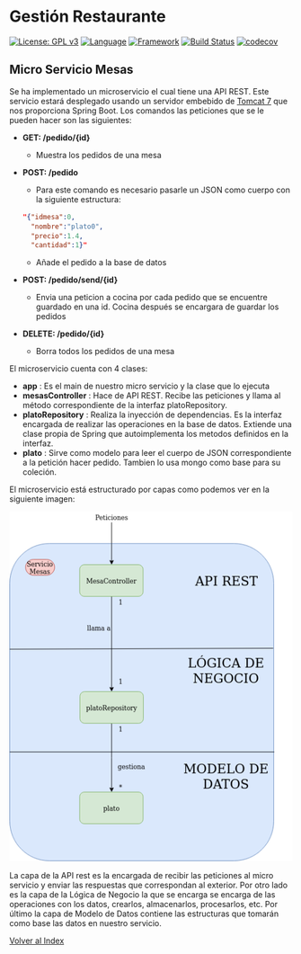 # Gestión Restaurante 
[![License: GPL v3](https://img.shields.io/badge/License-GPLv3-blue.svg)](https://www.gnu.org/licenses/gpl-3.0)
[![Language](https://img.shields.io/badge/Language-java-red.svg)](https://www.java.com/)
[![Framework](https://img.shields.io/badge/Framework-spring-green.svg)](https://spring.io/)
[![Build Status](https://travis-ci.org/antmordhar/ProyectoCC.svg?branch=master)](https://travis-ci.org/antmordhar/ProyectoCC)
[![codecov](https://codecov.io/gh/antmordhar/ProyectoCC/branch/master/graph/badge.svg)](https://codecov.io/gh/antmordhar/ProyectoCC)

## Micro Servicio Mesas

Se ha implementado un microservicio el cual tiene una API REST. Este servicio estará desplegado usando un servidor embebido de [Tomcat 7](https://spring.io/blog/2014/03/07/deploying-spring-boot-applications#embedded-web-server-deployment) que nos proporciona Spring Boot. Los comandos las peticiones que se le pueden hacer son las siguientes:

* **GET: /pedido/{id}**
  * Muestra los pedidos de una mesa
* **POST: /pedido**
  * Para este comando es necesario pasarle un JSON como cuerpo con la siguiente estructura:

  ~~~ JSON
  "{"idmesa":0,
    "nombre":"plato0",
    "precio":1.4,
    "cantidad":1}"
  ~~~

  * Añade el pedido a la base de datos
* **POST: /pedido/send/{id}**
  * Envia una peticion a cocina por cada pedido que se encuentre guardado en una id. Cocina después se encargara de guardar los pedidos
  
* **DELETE: /pedido/{id}**
  * Borra todos los pedidos de una mesa

El microservicio cuenta con 4 clases:
  
* **app** : Es el main de nuestro micro servicio y la clase que lo ejecuta
* **mesasController** : Hace de API REST. Recibe las peticiones y llama al método correspondiente de la interfaz platoRepository.
* **platoRepository** : Realiza la inyección de dependencias. Es la interfaz encargada de realizar las operaciones en la base de datos. Extiende una clase propia de Spring que autoimplementa los metodos definidos en la interfaz.
* **plato** : Sirve como modelo para leer el cuerpo de JSON correspondiente a la petición hacer pedido. Tambien lo usa mongo como base para su coleción.

El microservicio está estructurado por capas como podemos ver en la siguiente imagen:

![Arquitectura](./pic/mesaservice.png)

La capa de la API rest es la encargada de recibir las peticiones al micro servicio y enviar las respuestas que correspondan al exterior.
Por otro lado es la capa de la Lógica de Negocio la que se encarga se encarga de las operaciones con los datos, crearlos, almacenarlos, procesarlos, etc.
Por último la capa de Modelo de Datos contiene las estructuras que tomarán como base las datos en nuestro servicio.

[Volver al Index](https://antmordhar.github.io/ProyectoCC/)
